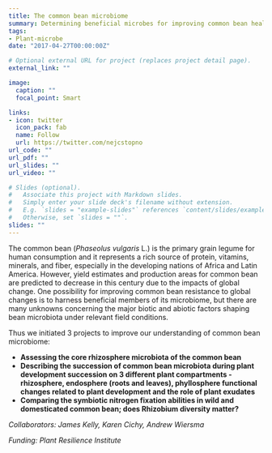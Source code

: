 ```yaml
---
title: The common bean microbiome
summary: Determining beneficial microbes for improving common bean health.
tags:
- Plant-microbe
date: "2017-04-27T00:00:00Z"

# Optional external URL for project (replaces project detail page).
external_link: ""

image:
  caption: ""
  focal_point: Smart

links:
- icon: twitter
  icon_pack: fab
  name: Follow
  url: https://twitter.com/nejcstopno
url_code: ""
url_pdf: ""
url_slides: ""
url_video: ""

# Slides (optional).
#   Associate this project with Markdown slides.
#   Simply enter your slide deck's filename without extension.
#   E.g. `slides = "example-slides"` references `content/slides/example-slides.md`.
#   Otherwise, set `slides = ""`.
slides: ""
---
```



The common bean (_Phaseolus vulgaris_ L.) is the primary grain legume for human consumption and it represents a rich source of protein, vitamins, minerals, and fiber, especially in the developing nations of Africa and Latin America. However, yield estimates and production areas for common bean are predicted to decrease in this century due to the impacts of global change. One possibility for improving common bean resistance to global changes is to harness beneficial members of its microbiome, but there are many unknowns concerning the major biotic and abiotic factors shaping bean microbiota under relevant field conditions. 

Thus we initiated 3 projects to improve our understanding of common bean microbiome:

- __Assessing the core rhizosphere microbiota of the common bean__
- __Describing the succession of common bean microbiota during plant development succession on 3 different plant compartments - rhizosphere, endosphere (roots and leaves), phyllosphere functional changes related to plant development and the role of plant exudates__
- __Comparing the symbiotic nitrogen fixation abilities in wild and domesticated common bean; does Rhizobium diversity matter?__

_Collaborators: James Kelly, Karen Cichy, Andrew Wiersma_

_Funding: Plant Resilience Institute_